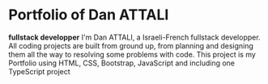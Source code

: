 # Portfolio of Dan ATTALI

**fullstack developper**
I'm Dan ATTALI, a Israeli-French fullstack developper. All coding projects are built from ground up, from planning and designing them all the way to resolving some problems with code.
This project is my Portfolio using HTML, CSS, Bootstrap, JavaScript and including one TypeScript project

<p align="left">
    <a href="danattaliportfolio.netlify.app"></a>
</p>
